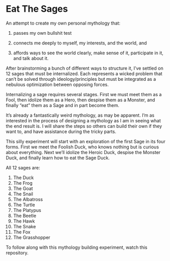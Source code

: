 # Eat The Sages
An attempt to create my own personal mythology that:

1. passes my own bullshit test 

2. connects me deeply to myself, my interests, and the world, and 

3. affords ways to see the world clearly, make sense of it, participate in it, and talk about it.

After brainstorming a bunch of different ways to structure it, I’ve settled on 12 sages that must be internalized. Each represents a wicked problem that can’t be solved through ideology/principles but must be integrated as a nebulous optimization between opposing forces.

Internalizing a sage requires several stages. First we must meet them as a Fool, then idolize them as a Hero, then despise them as a Monster, and finally “eat” them as a Sage and in part become them.

It’s already a fantastically weird mythology, as may be apparent. I’m as interested in the process of designing a mythology as I am in seeing what the end result is. I will share the steps so others can build their own if they want to, and have assistance during the tricky parts.

This silly experiment will start with an exploration of the first Sage in its four forms. First we meet the Foolish Duck, who knows nothing but is curious about everything. Next we’ll idolize the Heroic Duck, despise the Monster Duck, and finally learn how to eat the Sage Duck.

All 12 sages are: 

1. The Duck
2. The Frog
3. The Goat
4. The Snail
5. The Albatross
6. The Turtle
7. The Platypus
8. The Beetle
9. The Hawk
10. The Snake
11. The Fox
12. The Grasshopper

To follow along with this mythology building experiment, watch this repository. 
